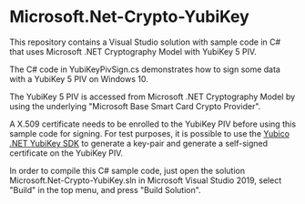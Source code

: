 # Microsoft.Net-Crypto-YubiKey
This repository contains a Visual Studio solution with sample code in C# that uses Microsoft .NET Cryptography Model with YubiKey 5 PIV.

The C# code in YubiKeyPivSign.cs demonstrates how to sign some data with a YubiKey 5 PIV on Windows 10.

The YubiKey 5 PIV is accessed from Microsoft .NET Cryptography Model by using the underlying "Microsoft Base Smart Card Crypto Provider".

A X.509 certificate needs to be enrolled to the YubiKey PIV before using this sample code for signing. 
For test purposes, it is possible to use the [Yubico .NET YubiKey SDK](https://github.com/Yubico/Yubico.NET.SDK/tree/develop/Yubico.YubiKey/examples/PivSampleCode/) to generate a key-pair and generate a self-signed certificate on the YubiKey PIV.

In order to compile this C# sample code, just open the solution Microsoft.Net-Crypto-YubiKey.sln in Microsoft Visual Studio 2019, select "Build" in the top menu, and press "Build Solution".

